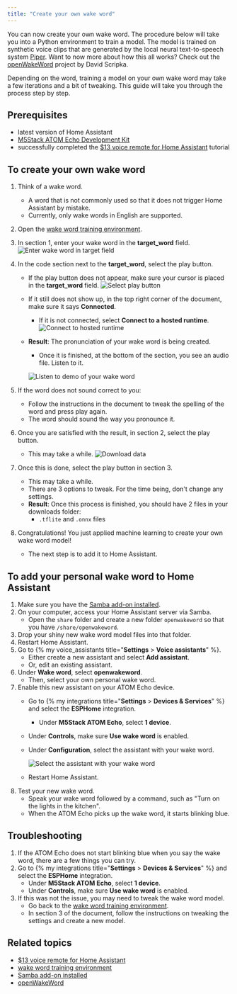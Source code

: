 ```yaml
---
title: "Create your own wake word"
---
```


You can now create your own wake word. The procedure below will take you into a Python environment to train a model. The model is trained on synthetic voice clips that are generated by the local neural text-to-speech system [Piper](https://github.com/rhasspy/piper). Want to now more about how this all works? Check out the [openWakeWord](https://github.com/dscripka/openWakeWord) project by David Scripka.

Depending on the word, training a model on your own wake word may take a few iterations and a bit of tweaking. This guide will take you through the process step by step.

## Prerequisites

- latest version of Home Assistant
- [M5Stack ATOM Echo Development Kit](https://shop.m5stack.com/products/atom-echo-smart-speaker-dev-kit?ref=NabuCasa)
- successfully completed the [$13 voice remote for Home Assistant](/voice_control/thirteen-usd-voice-remote/) tutorial

## To create your own wake word

1. Think of a wake word.
   - A word that is not commonly used so that it does not trigger Home Assistant by mistake.
   - Currently, only wake words in English are supported.
2. Open the [wake word training environment](https://colab.research.google.com/drive/1q1oe2zOyZp7UsB3jJiQ1IFn8z5YfjwEb?usp=sharing#scrollTo=1cbqBebHXjFD).
3. In section 1, enter your wake word in the **target_word** field.
![Enter wake word in target field](/images/assist/wake_word_enter_target_word.png)
4. In the code section next to the **target_word**, select the play button.
   - If the play button does not appear, make sure your cursor is placed in the **target_word** field.
     ![Select play button](/images/assist/wake_word_press_play_button.png)
   - If it still does not show up, in the top right corner of the document, make sure it says **Connected**.
     - If it is not connected, select **Connect to a hosted runtime**.
     ![Connect to hosted runtime](/images/assist/wake_word_connect_to_hosted_runtime.png)
   - **Result**: The pronunciation of your wake word is being created.
     - Once it is finished, at the bottom of the section, you see an audio file. Listen to it.
  
     ![Listen to demo of your wake word](/images/assist/wake_word_listen_demo.png)
5. If the word does not sound correct to you:
   - Follow the instructions in the document to tweak the spelling of the word and press play again.
   - The word should sound the way you pronounce it.
6. Once you are satisfied with the result, in section 2, select the play button.
   - This may take a while.
   ![Download data](/images/assist/wake_word_download_data.png)
7. Once this is done, select the play button in section 3.
   - This may take a while.
   - There are 3 options to tweak. For the time being, don't change any settings.
   - **Result**: Once this process is finished, you should have 2 files in your downloads folder:
     - `.tflite` and `.onnx` files

8. Congratulations! You just applied machine learning to create your own wake word model!
   - The next step is to add it to Home Assistant.

## To add your personal wake word to Home Assistant

1. Make sure you have the [Samba add-on installed](/common-tasks/os/#configuring-access-to-files).
2. On your computer, access your Home Assistant server via Samba.
   - Open the `share` folder and create a new folder `openwakeword` so that you have `/share/openwakeword`.
3. Drop your shiny new wake word model files into that folder.
4. Restart Home Assistant.
5. Go to {% my voice_assistants title="**Settings** > **Voice assistants**" %}.
   - Either create a new assistant and select **Add assistant**.
   - Or, edit an existing assistant.
6. Under **Wake word**, select **openwakeword**.
   - Then, select your own personal wake word.
7. Enable this new assistant on your ATOM Echo device.
   - Go to {% my integrations title="**Settings** > **Devices & Services**" %} and select the **ESPHome** integration.
      - Under **M5Stack ATOM Echo**, select **1 device**.
   - Under **Controls**, make sure **Use wake word** is enabled.
   - Under **Configuration**, select the assistant with your wake word.

     ![Select the assistant with your wake word](/images/assist/wake_word_select_assistant.png)
   - Restart Home Assistant.
8. Test your new wake word.
   - Speak your wake word followed by a command, such as "Turn on the lights in the kitchen".
   - When the ATOM Echo picks up the wake word, it starts blinking blue.

## Troubleshooting

1. If the ATOM Echo does not start blinking blue when you say the wake word, there are a few things you can try.
2. Go to {% my integrations title="**Settings** > **Devices & Services**" %} and select the **ESPHome** integration.
   - Under **M5Stack ATOM Echo**, select **1 device**.
   - Under **Controls**, make sure **Use wake word** is enabled.
3. If this was not the issue, you may need to tweak the wake word model.
     - Go back to the [wake word training environment](https://colab.research.google.com/drive/1q1oe2zOyZp7UsB3jJiQ1IFn8z5YfjwEb?usp=sharing#scrollTo=1cbqBebHXjFD).
     - In section 3 of the document, follow the instructions on tweaking the settings and create a new model.

## Related topics

- [$13 voice remote for Home Assistant](/voice_control/thirteen-usd-voice-remote/)
- [wake word training environment](https://colab.research.google.com/drive/1q1oe2zOyZp7UsB3jJiQ1IFn8z5YfjwEb?usp=sharing#scrollTo=1cbqBebHXjFD)
- [Samba add-on installed](/common-tasks/os/#configuring-access-to-files)
- [openWakeWord](https://github.com/dscripka/openWakeWord)
